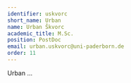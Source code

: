 ```yaml
---
identifier: uskvorc
short_name: Urban
name: Urban Škvorc
academic_title: M.Sc.
position: PostDoc
email: urban.uskvorc@uni-paderborn.de
order: 11
---
```

Urban ...
